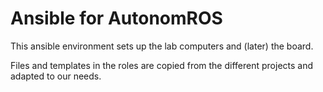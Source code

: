 # Ansible for AutonomROS

This ansible environment sets up the lab computers and (later) the board.

Files and templates in the roles are copied from the different projects and adapted to our needs.
